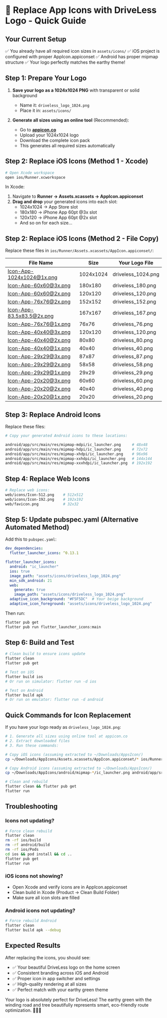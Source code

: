# 🎯 Replace App Icons with DriveLess Logo - Quick Guide

## Your Current Setup
✅ You already have all required icon sizes in `assets/icons/`
✅ iOS project is configured with proper AppIcon.appiconset
✅ Android has proper mipmap structure
✅ Your logo perfectly matches the earthy theme!

## Step 1: Prepare Your Logo

1. **Save your logo as a 1024x1024 PNG** with transparent or solid background
   - Name it: `driveless_logo_1024.png`
   - Place it in: `assets/icons/`

2. **Generate all sizes using an online tool** (Recommended):
   - Go to **[appicon.co](https://appicon.co)** 
   - Upload your 1024x1024 logo
   - Download the complete icon pack
   - This generates all required sizes automatically

## Step 2: Replace iOS Icons (Method 1 - Xcode)

```bash
# Open Xcode workspace
open ios/Runner.xcworkspace
```

In Xcode:
1. Navigate to **Runner → Assets.xcassets → AppIcon.appiconset**
2. **Drag and drop** your generated icons into each slot:
   - 1024x1024 → App Store slot
   - 180x180 → iPhone App 60pt @3x slot
   - 120x120 → iPhone App 60pt @2x slot
   - And so on for each size...

## Step 2: Replace iOS Icons (Method 2 - File Copy)

Replace these files in `ios/Runner/Assets.xcassets/AppIcon.appiconset/`:

| File Name | Size | Your Logo File |
|-----------|------|----------------|
| Icon-App-1024x1024@1x.png | 1024x1024 | driveless_1024.png |
| Icon-App-60x60@3x.png | 180x180 | driveless_180.png |
| Icon-App-60x60@2x.png | 120x120 | driveless_120.png |
| Icon-App-76x76@2x.png | 152x152 | driveless_152.png |
| Icon-App-83.5x83.5@2x.png | 167x167 | driveless_167.png |
| Icon-App-76x76@1x.png | 76x76 | driveless_76.png |
| Icon-App-40x40@3x.png | 120x120 | driveless_120.png |
| Icon-App-40x40@2x.png | 80x80 | driveless_80.png |
| Icon-App-40x40@1x.png | 40x40 | driveless_40.png |
| Icon-App-29x29@3x.png | 87x87 | driveless_87.png |
| Icon-App-29x29@2x.png | 58x58 | driveless_58.png |
| Icon-App-29x29@1x.png | 29x29 | driveless_29.png |
| Icon-App-20x20@3x.png | 60x60 | driveless_60.png |
| Icon-App-20x20@2x.png | 40x40 | driveless_40.png |
| Icon-App-20x20@1x.png | 20x20 | driveless_20.png |

## Step 3: Replace Android Icons

Replace these files:

```bash
# Copy your generated Android icons to these locations:

android/app/src/main/res/mipmap-mdpi/ic_launcher.png     # 48x48
android/app/src/main/res/mipmap-hdpi/ic_launcher.png     # 72x72  
android/app/src/main/res/mipmap-xhdpi/ic_launcher.png    # 96x96
android/app/src/main/res/mipmap-xxhdpi/ic_launcher.png   # 144x144
android/app/src/main/res/mipmap-xxxhdpi/ic_launcher.png  # 192x192
```

## Step 4: Replace Web Icons

```bash
# Replace web icons:
web/icons/Icon-512.png    # 512x512
web/icons/Icon-192.png    # 192x192
web/favicon.png           # 32x32
```

## Step 5: Update pubspec.yaml (Alternative Automated Method)

Add this to `pubspec.yaml`:

```yaml
dev_dependencies:
  flutter_launcher_icons: ^0.13.1

flutter_launcher_icons:
  android: "ic_launcher"
  ios: true
  image_path: "assets/icons/driveless_logo_1024.png"
  min_sdk_android: 21
  web:
    generate: true
    image_path: "assets/icons/driveless_logo_1024.png"
  adaptive_icon_background: "#F5F5DC"  # Your beige background
  adaptive_icon_foreground: "assets/icons/driveless_logo_1024.png"
```

Then run:
```bash
flutter pub get
flutter pub run flutter_launcher_icons:main
```

## Step 6: Build and Test

```bash
# Clean build to ensure icons update
flutter clean
flutter pub get

# Test on iOS
flutter build ios
# Or run on simulator: flutter run -d ios

# Test on Android  
flutter build apk
# Or run on emulator: flutter run -d android
```

## Quick Commands for Icon Replacement

If you have your logo ready as `driveless_logo_1024.png`:

```bash
# 1. Generate all sizes using online tool at appicon.co
# 2. Extract downloaded files
# 3. Run these commands:

# Copy iOS icons (assuming extracted to ~/Downloads/AppsIcon/)
cp ~/Downloads/AppIcons/Assets.xcassets/AppIcon.appiconset/* ios/Runner/Assets.xcassets/AppIcon.appiconset/

# Copy Android icons (assuming extracted to ~/Downloads/AppsIcon/)
cp ~/Downloads/AppIcons/android/mipmap-*/ic_launcher.png android/app/src/main/res/mipmap-*/

# Clean and rebuild
flutter clean && flutter pub get
flutter run
```

## Troubleshooting

### Icons not updating?
```bash
# Force clean rebuild
flutter clean
rm -rf ios/build
rm -rf android/build
rm -rf ios/Pods
cd ios && pod install && cd ..
flutter pub get
flutter run
```

### iOS icons not showing?
- Open Xcode and verify icons are in AppIcon.appiconset
- Clean build in Xcode (Product → Clean Build Folder)
- Make sure all icon slots are filled

### Android icons not updating?
```bash
# Force rebuild Android
flutter clean
flutter build apk --debug
```

## Expected Results

After replacing the icons, you should see:
- ✅ Your beautiful DriveLess logo on the home screen
- ✅ Consistent branding across iOS and Android
- ✅ Proper icon in app switcher and settings
- ✅ High-quality rendering at all sizes
- ✅ Perfect match with your earthy green theme

Your logo is absolutely perfect for DriveLess! The earthy green with the winding road and tree beautifully represents smart, eco-friendly route optimization. 🌱🚗✨